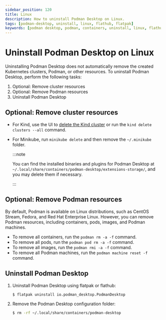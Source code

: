 ```yaml
---
sidebar_position: 120
title: Linux
description: How to uninstall Podman Desktop on Linux.
tags: [podman-desktop, uninstall, linux, flathub, flatpak]
keywords: [podman desktop, podman, containers, uninstall, linux, flathub, flatpak]
---
```


# Uninstall Podman Desktop on Linux

Uninstalling Podman Desktop does not automatically remove the created Kubernetes clusters, Podman, or other resources. To uninstall Podman Desktop, perform the following tasks:

1. Optional: Remove cluster resources
1. Optional: Remove Podman resources
1. Uninstall Podman Desktop

## Optional: Remove cluster resources

- For Kind, use the UI to [delete the Kind cluster](/docs/kind/deleting-your-kind-cluster) or run the `kind delete clusters --all` command.
- For Minikube, run `minikube delete` and then remove the `~/.minikube` folder.

  :::note

  You can find the installed binaries and plugins for Podman Desktop at `~/.local/share/containers/podman-desktop/extensions-storage/`, and you may delete them if necessary.

  :::

## Optional: Remove Podman resources

By default, Podman is available on Linux distributions, such as CentOS Stream, Fedora, and Red Hat Enterprise Linux. However, you can remove Podman resources, including containers, pods, images, and Podman machines.

- To remove all containers, run the `podman rm -a -f` command.
- To remove all pods, run the `podman pod rm -a -f` command.
- To remove all images, run the `podman rmi -a -f` command.
- To remove all Podman machines, run the `podman machine reset -f` command.

## Uninstall Podman Desktop

1. Uninstall Podman Desktop using flatpak or flathub:

   ```sh
   $ flatpak uninstall io.podman_desktop.PodmanDesktop
   ```

1. Remove the Podman Desktop configuration folder:
   ```sh
   $ rm -rf ~/.local/share/containers/podman-desktop
   ```
